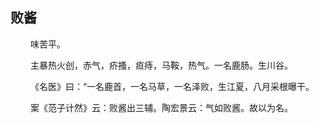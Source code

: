 ## 败酱
<p>&emsp;&emsp;
味苦平。
</p>
<p>&emsp;&emsp;
主暴热火创，赤气，疥搔，疸痔，马鞍，热气。一名鹿肠。生川谷。
</p>
<p>&emsp;&emsp;
《名医》曰：“一名鹿首，一名马草，一名泽败，生江夏，八月采根曝干。
</p>
<p>&emsp;&emsp;
案《范子计然》云：败酱出三辅。陶宏景云：气如败酱。故以为名。
</p>